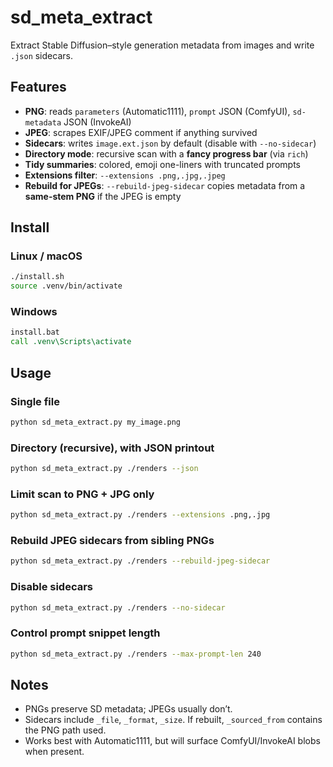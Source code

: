 # sd_meta_extract

Extract Stable Diffusion–style generation metadata from images and write `.json` sidecars.

## Features
- **PNG**: reads `parameters` (Automatic1111), `prompt` JSON (ComfyUI), `sd-metadata` JSON (InvokeAI)
- **JPEG**: scrapes EXIF/JPEG comment if anything survived
- **Sidecars**: writes `image.ext.json` by default (disable with `--no-sidecar`)
- **Directory mode**: recursive scan with a **fancy progress bar** (via `rich`)
- **Tidy summaries**: colored, emoji one-liners with truncated prompts
- **Extensions filter**: `--extensions .png,.jpg,.jpeg`
- **Rebuild for JPEGs**: `--rebuild-jpeg-sidecar` copies metadata from a **same-stem PNG** if the JPEG is empty

## Install

### Linux / macOS
```bash
./install.sh
source .venv/bin/activate
```

### Windows
```bat
install.bat
call .venv\Scripts\activate
```

## Usage

### Single file
```bash
python sd_meta_extract.py my_image.png
```

### Directory (recursive), with JSON printout
```bash
python sd_meta_extract.py ./renders --json
```

### Limit scan to PNG + JPG only
```bash
python sd_meta_extract.py ./renders --extensions .png,.jpg
```

### Rebuild JPEG sidecars from sibling PNGs
```bash
python sd_meta_extract.py ./renders --rebuild-jpeg-sidecar
```

### Disable sidecars
```bash
python sd_meta_extract.py ./renders --no-sidecar
```

### Control prompt snippet length
```bash
python sd_meta_extract.py ./renders --max-prompt-len 240
```

## Notes
- PNGs preserve SD metadata; JPEGs usually don’t.
- Sidecars include `_file`, `_format`, `_size`. If rebuilt, `_sourced_from` contains the PNG path used.
- Works best with Automatic1111, but will surface ComfyUI/InvokeAI blobs when present.
